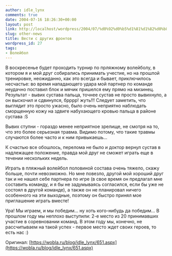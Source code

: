 ```yaml
---
author: idle_lynx
comments: true
date: 2004-07-16 18:26:30+00:00
layout: post
link: http://localhost/wordpress/2004/07/%d0%92%d0%b5%d1%81%d1%82%d0%b8-%d1%81-%d0%b4%d1%80%d1%83%d0%b3%d0%b8%d1%85-%d1%84%d1%80%d0%be%d0%bd%d1%82%d0%be%d0%b2/
slug: other-news
title: Вести с других фронтов
wordpress_id: 27
tags:
- Волейбол
---
```


В воскресенье будет проходить турнир по прляжному волейболу, в котором я и мой друг собирались принимать учестие, но на прошлой тренировке, неожиданно, как это всегда и бывает, приключилось несчастье: во время нападающего удара мой партнер по команде неудачно поставил блок и мячик пришелся ему прямо на мизинец. Результат - вывих сустава пальца, точнее сустав не просто вывихнуло, а он выскочил и сдвинулся, брррр! жуть!!! Следует заметить, что выглядит это просто ужасно, было очень неприятно наблюдать сморщенную кожу на здвиге набухающего кровью пальца в районе сустава :S

Вывих ступни - гораздо менее неприятное зрелище, не смотря на то, что это более серьезная травма. Видимо потому, что такие травмы случаются более часто и к ним привыкаешь...

К счастью все обошлось, перелома не было и доктор вернул сустав в надлежащее положение, правда мой друг не сможет играть еще в течении нескольких недель.

Играть в пляжный волейбол половиной состава очень тяжело, скажу больше, почти невозможно. Но мне повезло, другой мой хороший друг так и не нашел себе партнера по игре (в свое время он предлагал мне составить команду, и я бы не задумываясь согласился, если бы уже не состоял в другой команде), а также он не планировал ничего особенного на эти выходные, поэтому он быстро принял мое приглашение играть вместе!

Ура! Мы играем, и мы победим... ну хоть кого-нибудь да победим... В прошлом году мы неплохо выступили: 2-е место из 20 принимавших участие в соревновании команд. В этом году мы, конечно, не рассчитываем на такой успех - первое место ждет своих героев, то есть нас :)

Оригинал: [https://wobla.ru/blog/idle_lynx/651.aspx](https://wobla.ru/blog/idle_lynx/651.aspx)
